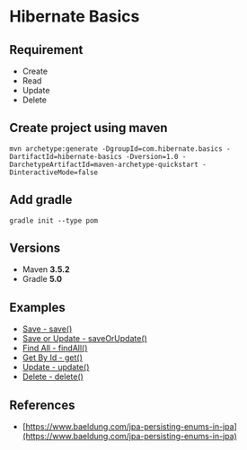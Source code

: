 # Hibernate Basics

## Requirement
* Create
* Read
* Update
* Delete

## Create project using maven
```
mvn archetype:generate -DgroupId=com.hibernate.basics -DartifactId=hibernate-basics -Dversion=1.0 -DarchetypeArtifactId=maven-archetype-quickstart -DinteractiveMode=false
```

## Add gradle
```
gradle init --type pom
```

## Versions
* Maven **3.5.2**
* Gradle **5.0**

## Examples
* [Save - save()](src/test/java/com/hibernate/basics/Create.java)
* [Save or Update - saveOrUpdate()](src/test/java/com/hibernate/basics/Create.java)
* [Find All - findAll()](src/test/java/com/hibernate/basics/Read.java)
* [Get By Id - get()](src/test/java/com/hibernate/basics/Read.java)
* [Update - update()](src/test/java/com/hibernate/basics/Update.java)
* [Delete - delete()](src/test/java/com/hibernate/basics/Delete.java)

## References
* [https://www.baeldung.com/jpa-persisting-enums-in-jpa](https://www.baeldung.com/jpa-persisting-enums-in-jpa)